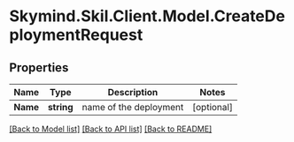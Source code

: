 # Skymind.Skil.Client.Model.CreateDeploymentRequest
## Properties

Name | Type | Description | Notes
------------ | ------------- | ------------- | -------------
**Name** | **string** | name of the deployment | [optional] 

[[Back to Model list]](../README.md#documentation-for-models) [[Back to API list]](../README.md#documentation-for-api-endpoints) [[Back to README]](../README.md)

